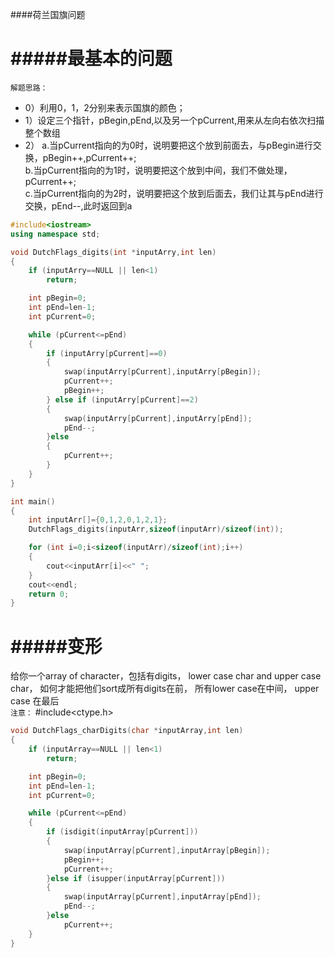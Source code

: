 ####荷兰国旗问题

#####最基本的问题
=============

`解题思路：`  
- 0）利用0，1，2分别来表示国旗的颜色；
- 1）设定三个指针，pBegin,pEnd,以及另一个pCurrent,用来从左向右依次扫描整个数组  
- 2） a.当pCurrent指向的为0时，说明要把这个放到前面去，与pBegin进行交换，pBegin++,pCurrent++;   
     b.当pCurrent指向的为1时，说明要把这个放到中间，我们不做处理，pCurrent++;  
     c.当pCurrent指向的为2时，说明要把这个放到后面去，我们让其与pEnd进行交换，pEnd--,此时返回到a  
     

```cpp
#include<iostream>
using namespace std;

void DutchFlags_digits(int *inputArry,int len)
{
	if (inputArry==NULL || len<1)
		return;

	int pBegin=0;
	int pEnd=len-1;
	int pCurrent=0;

	while (pCurrent<=pEnd)
	{
		if (inputArry[pCurrent]==0)
		{
			swap(inputArry[pCurrent],inputArry[pBegin]);
			pCurrent++;
			pBegin++;
		} else if (inputArry[pCurrent]==2)
		{
			swap(inputArry[pCurrent],inputArry[pEnd]);
			pEnd--;
		}else
		{
			pCurrent++;
		}
	}
}

int main()
{
	int inputArr[]={0,1,2,0,1,2,1};
	DutchFlags_digits(inputArr,sizeof(inputArr)/sizeof(int));

	for (int i=0;i<sizeof(inputArr)/sizeof(int);i++)
	{
		cout<<inputArr[i]<<" ";
	}
	cout<<endl;
	return 0;
}
```
#####变形
======
给你一个array of character，包括有digits， lower case char and upper case char， 
如何才能把他们sort成所有digits在前， 所有lower case在中间， upper case 在最后  
`注意：` #include<ctype.h>

```cpp
void DutchFlags_charDigits(char *inputArray,int len)
{
	if (inputArray==NULL || len<1)
		return;

	int pBegin=0;
	int pEnd=len-1;
	int pCurrent=0;

	while (pCurrent<=pEnd)
	{
		if (isdigit(inputArray[pCurrent]))
		{
			swap(inputArray[pCurrent],inputArray[pBegin]);
			pBegin++;
			pCurrent++;
		}else if (isupper(inputArray[pCurrent]))
		{
			swap(inputArray[pCurrent],inputArray[pEnd]);
			pEnd--;
		}else
			pCurrent++;		
	}
}

```




